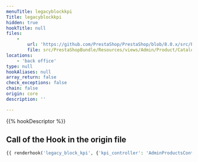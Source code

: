 ```yaml
---
menuTitle: legacyblockkpi
Title: legacyblockkpi
hidden: true
hookTitle: null
files:
    -
        url: 'https://github.com/PrestaShop/PrestaShop/blob/8.0.x/src/PrestaShopBundle/Resources/views/Admin/Product/CatalogPage/catalog.html.twig'
        file: src/PrestaShopBundle/Resources/views/Admin/Product/CatalogPage/catalog.html.twig
locations:
    - 'back office'
type: null
hookAliases: null
array_return: false
check_exceptions: false
chain: false
origin: core
description: ''

---
```


{{% hookDescriptor %}}

## Call of the Hook in the origin file

```php
{{ renderhook('legacy_block_kpi', {'kpi_controller': 'AdminProductsController'}) }}
```
